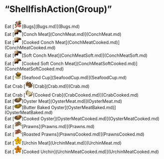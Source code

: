 # “ShellfishAction(Group)”  
<div style="display:inline-block"><div class="gamedatalist" style="text-align:left;min-width:200px;min-height:0px;">Eat [<div style="width:25px;display:inline-block;text-align:center"><img decoding="async" src="Sprite/Bugs.png" href="a.md" style="max-width:25px;max-height:25px;"></div>[Bugs](Bugs.md)](Bugs.md)</div><div class="gamedatalist" style="text-align:left;min-width:200px;min-height:0px;">Eat [<div style="width:25px;display:inline-block;text-align:center"><img decoding="async" src="Sprite/ConchMeat.png" href="a.md" style="max-width:25px;max-height:25px;"></div>[Conch Meat](ConchMeat.md)](ConchMeat.md)</div><div class="gamedatalist" style="text-align:left;min-width:200px;min-height:0px;">Eat [<div style="width:25px;display:inline-block;text-align:center"><img decoding="async" src="Sprite/ConchMeatCooked.png" href="a.md" style="max-width:25px;max-height:25px;"></div>[Cooked Conch Meat](ConchMeatCooked.md)](ConchMeatCooked.md)</div><div class="gamedatalist" style="text-align:left;min-width:200px;min-height:0px;">Eat [<div style="width:25px;display:inline-block;text-align:center"><img decoding="async" src="Sprite/ConchMeat.png" href="a.md" style="max-width:25px;max-height:25px;"></div>[Soft Conch Meat](ConchMeatSoft.md)](ConchMeatSoft.md)</div><div class="gamedatalist" style="text-align:left;min-width:200px;min-height:0px;">Eat [<div style="width:25px;display:inline-block;text-align:center"><img decoding="async" src="Sprite/ConchMeatCooked.png" href="a.md" style="max-width:25px;max-height:25px;"></div>[Cooked Soft Conch Meat](ConchMeatSoftCooked.md)](ConchMeatSoftCooked.md)</div><div class="gamedatalist" style="text-align:left;min-width:200px;min-height:0px;">Eat [<div style="width:25px;display:inline-block;text-align:center"><img decoding="async" src="Sprite/SeafoodCup.png" href="a.md" style="max-width:25px;max-height:25px;"></div>[Seafood Cup](SeafoodCup.md)](SeafoodCup.md)</div><div class="gamedatalist" style="text-align:left;min-width:200px;min-height:0px;">Eat Crab [<div style="width:25px;display:inline-block;text-align:center"><img decoding="async" src="Sprite/Crab.png" href="a.md" style="max-width:25px;max-height:25px;"></div>[Crab](Crab.md)](Crab.md)</div><div class="gamedatalist" style="text-align:left;min-width:200px;min-height:0px;">Eat Crab [<div style="width:25px;display:inline-block;text-align:center"><img decoding="async" src="Sprite/CrabCooked.png" href="a.md" style="max-width:25px;max-height:25px;"></div>[Cooked Crab](CrabCooked.md)](CrabCooked.md)</div><div class="gamedatalist" style="text-align:left;min-width:200px;min-height:0px;">Eat [<div style="width:25px;display:inline-block;text-align:center"><img decoding="async" src="Sprite/OysterMeat.png" href="a.md" style="max-width:25px;max-height:25px;"></div>[Oyster Meat](OysterMeat.md)](OysterMeat.md)</div><div class="gamedatalist" style="text-align:left;min-width:200px;min-height:0px;">Eat [<div style="width:25px;display:inline-block;text-align:center"><img decoding="async" src="Sprite/ButterBakedOyster.png" href="a.md" style="max-width:25px;max-height:25px;"></div>[Butter Baked Oyster](OysterMeatBaked.md)](OysterMeatBaked.md)</div><div class="gamedatalist" style="text-align:left;min-width:200px;min-height:0px;">Eat [<div style="width:25px;display:inline-block;text-align:center"><img decoding="async" src="Sprite/OysterMeatCooked.png" href="a.md" style="max-width:25px;max-height:25px;"></div>[Cooked Oyster](OysterMeatCooked.md)](OysterMeatCooked.md)</div><div class="gamedatalist" style="text-align:left;min-width:200px;min-height:0px;">Eat [<div style="width:25px;display:inline-block;text-align:center"><img decoding="async" src="Sprite/Prawns.png" href="a.md" style="max-width:25px;max-height:25px;"></div>[Prawns](Prawns.md)](Prawns.md)</div><div class="gamedatalist" style="text-align:left;min-width:200px;min-height:0px;">Eat [<div style="width:25px;display:inline-block;text-align:center"><img decoding="async" src="Sprite/PrawnsCooked.png" href="a.md" style="max-width:25px;max-height:25px;"></div>[Roasted Prawns](PrawnsCooked.md)](PrawnsCooked.md)</div><div class="gamedatalist" style="text-align:left;min-width:200px;min-height:0px;">Eat [<div style="width:25px;display:inline-block;text-align:center"><img decoding="async" src="Sprite/UrchinMeat.png" href="a.md" style="max-width:25px;max-height:25px;"></div>[Urchin Meat](UrchinMeat.md)](UrchinMeat.md)</div><div class="gamedatalist" style="text-align:left;min-width:200px;min-height:0px;">Eat [<div style="width:25px;display:inline-block;text-align:center"><img decoding="async" src="Sprite/UrchinMeatCooked.png" href="a.md" style="max-width:25px;max-height:25px;"></div>[Cooked Urchin](UrchinMeatCooked.md)](UrchinMeatCooked.md)</div></div>  
  


<script>document.title="“ShellfishAction(Group)” - Card Survival Wiki";</script>